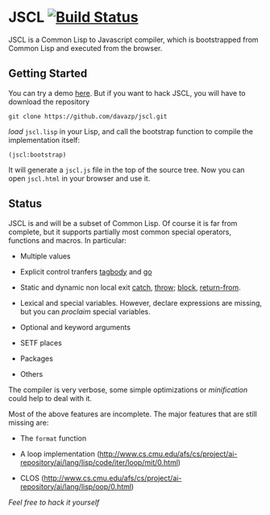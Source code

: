 # JSCL	[![Build Status](https://travis-ci.org/davazp/jscl.svg?branch=master)](https://travis-ci.org/davazp/jscl)

JSCL is a Common Lisp to Javascript compiler, which is bootstrapped
from Common Lisp and executed from the browser.

## Getting Started

You can try a demo [here](http://davazp.net/jscl/jscl.html). But if
you want to hack JSCL, you will have to download the repository

    git clone https://github.com/davazp/jscl.git

*load* `jscl.lisp` in your Lisp, and call the bootstrap function to
compile the implementation itself:

    (jscl:bootstrap)

It will generate a `jscl.js` file in the top of the source tree. Now
you can open `jscl.html` in your browser and use it.

## Status

JSCL is and will be a subset of Common Lisp. Of course it is far from
complete, but it supports partially most common special operators,
functions and macros. In particular:

- Multiple values

- Explicit control tranfers
  [tagbody](http://www.lispworks.com/documentation/HyperSpec/Body/s_tagbod.htm)
  and [go](http://www.lispworks.com/documentation/HyperSpec/Body/s_go.htm)

- Static and dynamic non local exit [catch](http://www.lispworks.com/documentation/HyperSpec/Body/s_catch.htm), 
  [throw](http://www.lispworks.com/documentation/HyperSpec/Body/s_throw.htm); 
  [block](http://www.lispworks.com/documentation/HyperSpec/Body/s_block.htm),
  [return-from](http://www.lispworks.com/documentation/HyperSpec/Body/s_ret_fr.htm).

- Lexical and special variables. However, declare expressions are
  missing, but you can *proclaim* special variables.

- Optional and keyword arguments

- SETF places

- Packages

- Others

The compiler is very verbose, some simple optimizations or
*minification* could help to deal with it.

Most of the above features are incomplete. The major features that are still missing are:

- The `format` function

- A loop implementation 
  (http://www.cs.cmu.edu/afs/cs/project/ai-repository/ai/lang/lisp/code/iter/loop/mit/0.html)

- CLOS 
  (http://www.cs.cmu.edu/afs/cs/project/ai-repository/ai/lang/lisp/oop/0.html)


*Feel free to hack it yourself*
